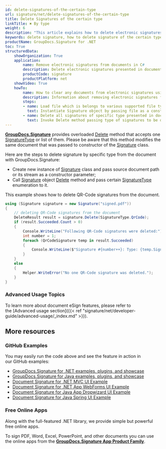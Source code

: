 ```yaml
---
id: delete-signatures-of-the-certain-type
url: signature/net/delete-signatures-of-the-certain-type
title: Delete Signatures of the certain type
linkTitle: ✖ By type
weight: 6
description: "This article explains how to delete electronic signatures of the certain type with GroupDocs.Signature API."
keywords: delete signature, how to delete signature of the certain type
productName: GroupDocs.Signature for .NET 
toc: True
structuredData:
    showOrganization: True
    application:    
        name: Remove electronic signatures from documents in C#    
        description: Delete electronic signatures presented in documents in convenient way with C# language and GroupDocs.Signature for .NET APIs
        productCode: signature
        productPlatform: net 
    showVideo: True
    howTo:
        name: How to clear any documents from electronic signatures using C# 
        description: Information about removing electronic signatures from documents by C#
        steps:
        - name: Load file which is belongs to various supported file types
          text: Instantiate Signature object by passing file as a constructor parameter. You may provide either file path or file stream. 
        - name: Delete all signatures of specific type presented in document 
          text: Invoke Delete method passing type of signatures to be deleted.
---
```

[**GroupDocs.Signature**](https://products.groupdocs.com/signature/net) provides overloaded [Delete](https://reference.groupdocs.com/signature/net/groupdocs.signature/signature/delete) method that accepts one [SignatureType](https://reference.groupdocs.com/signature/net/groupdocs.signature.domain/signaturetype) or list of them.
Please be aware that this method modifies the same document that was passed to constructor of the [Signature](https://reference.groupdocs.com/signature/net/groupdocs.signature/signature) class.

Here are the steps to delete signature by specific type from the document with GroupDocs.Signature:

* Create new instance of [Signature](https://reference.groupdocs.com/signature/net/groupdocs.signature/signature) class and pass source document path or its stream as a constructor parameter;
* Call [Signature](https://reference.groupdocs.com/signature/net/groupdocs.signature/signature) object [Delete](https://reference.groupdocs.com/signature/net/groupdocs.signature/signature/delete) method and pass certain [SignatureType](https://reference.groupdocs.com/signature/net/groupdocs.signature.domain/signaturetype) enumeration to it.

This example shows how to delete QR-Code signatures from the document.

```csharp
using (Signature signature = new Signature("signed.pdf"))
{
    // deleting QR-Code signatures from the document
    DeleteResult result = signature.Delete(SignatureType.QrCode);
    if (result.Succeeded.Count > 0)
    {
        Console.WriteLine("Following QR-Code signatures were deleted:");                    
        int number = 1;
        foreach (QrCodeSignature temp in result.Succeeded)
        {
            Console.WriteLine($"Signature #{number++}: Type: {temp.SignatureType} Id:{temp.SignatureId}, Text: {temp.Text}");
        }
    }
    else
    {
        Helper.WriteError("No one QR-Code signature was deleted.");
    }
}
```

### Advanced Usage Topics

To learn more about document eSign features, please refer to the [Advanced usage section]({{< ref "signature/net/developer-guide/advanced-usage/_index.md" >}}).

## More resources

### GitHub Examples

You may easily run the code above and see the feature in action in our GitHub examples:

* [GroupDocs.Signature for .NET examples, plugins, and showcase](https://github.com/groupdocs-signature/GroupDocs.Signature-for-.NET)
* [GroupDocs.Signature for Java examples, plugins, and showcase](https://github.com/groupdocs-signature/GroupDocs.Signature-for-Java)
* [Document Signature for .NET MVC UI Example](https://github.com/groupdocs-signature/GroupDocs.Signature-for-.NET-MVC)
* [Document Signature for .NET App WebForms UI Example](https://github.com/groupdocs-signature/GroupDocs.Signature-for-.NET-WebForms)
* [Document Signature for Java App Dropwizard UI Example](https://github.com/groupdocs-signature/GroupDocs.Signature-for-Java-Dropwizard)
* [Document Signature for Java Spring UI Example](https://github.com/groupdocs-signature/GroupDocs.Signature-for-Java-Spring)

### Free Online Apps

Along with the full-featured .NET library, we provide simple but powerful free online apps.

To sign PDF, Word, Excel, PowerPoint, and other documents you can use the online apps from the **[GroupDocs.Signature App Product Family](https://products.groupdocs.app/signature/family)**.
